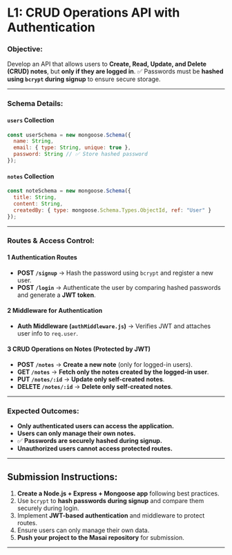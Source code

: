 
# **L1: CRUD Operations API with Authentication**

### **Objective:**

Develop an API that allows users to **Create, Read, Update, and Delete (CRUD) notes**, but **only if they are logged in**.
✅ Passwords must be **hashed using `bcrypt` during signup** to ensure secure storage.

---

### **Schema Details:**

#### **`users` Collection**

```js
const userSchema = new mongoose.Schema({
  name: String,
  email: { type: String, unique: true },
  password: String // ✅ Store hashed password
});
```

#### **`notes` Collection**

```js
const noteSchema = new mongoose.Schema({
  title: String,
  content: String,
  createdBy: { type: mongoose.Schema.Types.ObjectId, ref: "User" }
});
```

---

### **Routes & Access Control:**

#### **1️ Authentication Routes**

* **POST `/signup`** → Hash the password using `bcrypt` and register a new user.
* **POST `/login`** → Authenticate the user by comparing hashed passwords and generate a **JWT token**.

#### **2️ Middleware for Authentication**

* **Auth Middleware (`authMiddleware.js`)** → Verifies JWT and attaches user info to `req.user`.

#### **3️ CRUD Operations on Notes (Protected by JWT)**

* **POST `/notes`** → **Create a new note** (only for logged-in users).
* **GET `/notes`** → **Fetch only the notes created by the logged-in user**.
* **PUT `/notes/:id`** → **Update only self-created notes**.
* **DELETE `/notes/:id`** → **Delete only self-created notes**.

---

### **Expected Outcomes:**

* **Only authenticated users can access the application.**
* **Users can only manage their own notes.**
* ✅ **Passwords are securely hashed during signup.**
* **Unauthorized users cannot access protected routes.**

---

## **Submission Instructions:**

1. **Create a Node.js + Express + Mongoose app** following best practices.
2. Use `bcrypt` to **hash passwords during signup** and compare them securely during login.
3. Implement **JWT-based authentication** and middleware to protect routes.
4. Ensure users can only manage their own data.
5. **Push your project to the Masai repository** for submission.

---
